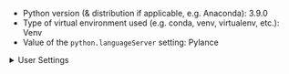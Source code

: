 -   Python version (& distribution if applicable, e.g. Anaconda): 3.9.0
-   Type of virtual environment used (e.g. conda, venv, virtualenv, etc.): Venv
-   Value of the `python.languageServer` setting: Pylance

<details>

<summary>User Settings</summary>

<p>

```

experiments
• enabled: false
• optInto: []
• optOutFrom: []

venvPath: "<placeholder>"

pipenvPath: "<placeholder>"

```

</p>
</details>
